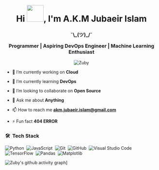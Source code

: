 <h1 align="center">Hi <img src="https://github.com/NoobMahbub/NoobMahbub/blob/main/Wave.gif" height="55px" width="55px">, I'm A.K.M Jubaeir Islam</h1>
<h3 align="center">¯\_(ツ)_/¯

Programmer | Aspiring DevOps Engineer | Machine Learning Enthusiast

</h3>
<p align="center"> <img src="dev-working.gif" alt="Zuby"/> </p>

- 🔭 I’m currently working on **Cloud**

- 🌱 I’m currently learning **DevOps**

- 👯 I’m looking to collaborate on **Open Source**

- 💬 Ask me about **Anything**

- 📫 How to reach me **akm.jubaeir.islam@gmail.com**

- ⚡ Fun fact **404 ERROR**

### 🛠 &nbsp;Tech Stack

![Python](https://img.shields.io/badge/-Python-05122A?style=flat&logo=python)&nbsp;
![JavaScript](https://img.shields.io/badge/-JavaScript-05122A?style=flat&logo=javascript)&nbsp;
![Git](https://img.shields.io/badge/-Git-05122A?style=flat&logo=git)&nbsp;
![GitHub](https://img.shields.io/badge/-GitHub-05122A?style=flat&logo=github)&nbsp;
![Visual Studio Code](https://img.shields.io/badge/-Visual%20Studio%20Code-05122A?style=flat&logo=visual-studio-code&logoColor=007ACC)&nbsp;
![TensorFlow](https://img.shields.io/badge/TensorFlow-%23FF6F00.svg?style=for-the-badge&logo=TensorFlow&logoColor=white)&nbsp;
![Pandas](https://img.shields.io/badge/pandas-%23150458.svg?style=for-the-badge&logo=pandas&logoColor=white)&nbsp;
![Matplotlib](https://img.shields.io/badge/Matplotlib-%23ffffff.svg?style=for-the-badge&logo=Matplotlib&logoColor=black)&nbsp;


![Zuby's github activity graph](https://activity-graph.herokuapp.com/graph?username=Zubiii333&bg_color=ffffff&color=777777&line=ff5200&point=1adbce&area=true&hide_border=true)]


[facebook]: https://www.facebook.com/jubaeir.islam
[twitter]: https://twitter.com/m1ghtyZuby
[instagram]: https://instagram.com/mightyzuby/
[linkedin]: https://www.linkedin.com/in/a-k-m-jubaeir-islam-166093180/
